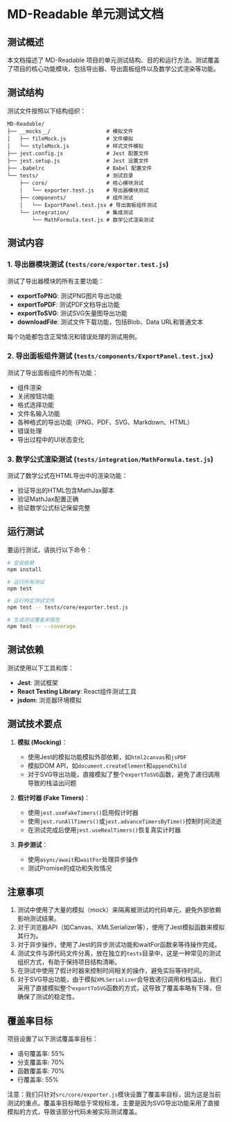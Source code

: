 # MD-Readable 单元测试文档

## 测试概述

本文档描述了 MD-Readable 项目的单元测试结构、目的和运行方法。测试覆盖了项目的核心功能模块，包括导出器、导出面板组件以及数学公式渲染等功能。

## 测试结构

测试文件按照以下结构组织：

```
MD-Readable/
├── __mocks__/                  # 模拟文件
│   ├── fileMock.js             # 文件模拟
│   └── styleMock.js            # 样式文件模拟
├── jest.config.js              # Jest 配置文件
├── jest.setup.js               # Jest 设置文件
├── .babelrc                    # Babel 配置文件
└── tests/                      # 测试目录
    ├── core/                   # 核心模块测试
    │   └── exporter.test.js    # 导出器模块测试
    ├── components/             # 组件测试
    │   └── ExportPanel.test.jsx # 导出面板组件测试
    └── integration/            # 集成测试
        └── MathFormula.test.js # 数学公式渲染测试
```

## 测试内容

### 1. 导出器模块测试 (`tests/core/exporter.test.js`)

测试了导出器模块的所有主要功能：

- **exportToPNG**: 测试PNG图片导出功能
- **exportToPDF**: 测试PDF文档导出功能
- **exportToSVG**: 测试SVG矢量图导出功能
- **downloadFile**: 测试文件下载功能，包括Blob、Data URL和普通文本

每个功能都包含正常情况和错误处理的测试用例。

### 2. 导出面板组件测试 (`tests/components/ExportPanel.test.jsx`)

测试了导出面板组件的所有功能：

- 组件渲染
- 关闭按钮功能
- 格式选择功能
- 文件名输入功能
- 各种格式的导出功能（PNG、PDF、SVG、Markdown、HTML）
- 错误处理
- 导出过程中的UI状态变化

### 3. 数学公式渲染测试 (`tests/integration/MathFormula.test.js`)

测试了数学公式在HTML导出中的渲染功能：

- 验证导出的HTML包含MathJax脚本
- 验证MathJax配置正确
- 验证数学公式标记保留完整

## 运行测试

要运行测试，请执行以下命令：

```bash
# 安装依赖
npm install

# 运行所有测试
npm test

# 运行特定测试文件
npm test -- tests/core/exporter.test.js

# 生成测试覆盖率报告
npm test -- --coverage
```

## 测试依赖

测试使用以下工具和库：

- **Jest**: 测试框架
- **React Testing Library**: React组件测试工具
- **jsdom**: 浏览器环境模拟

## 测试技术要点

1. **模拟 (Mocking)**：
   - 使用Jest的模拟功能模拟外部依赖，如`html2canvas`和`jsPDF`
   - 模拟DOM API，如`document.createElement`和`appendChild`
   - 对于SVG导出功能，直接模拟了整个`exportToSVG`函数，避免了递归调用导致的栈溢出问题

2. **假计时器 (Fake Timers)**：
   - 使用`jest.useFakeTimers()`启用假计时器
   - 使用`jest.runAllTimers()`或`jest.advanceTimersByTime()`控制时间流逝
   - 在测试完成后使用`jest.useRealTimers()`恢复真实计时器

3. **异步测试**：
   - 使用`async/await`和`waitFor`处理异步操作
   - 测试Promise的成功和失败情况

## 注意事项

1. 测试中使用了大量的模拟（mock）来隔离被测试的代码单元，避免外部依赖影响测试结果。
2. 对于浏览器API（如Canvas、XMLSerializer等），使用了Jest模拟函数来模拟其行为。
3. 对于异步操作，使用了Jest的异步测试功能和waitFor函数来等待操作完成。
4. 测试文件与源代码文件分离，放在独立的`tests`目录中，这是一种常见的测试组织方式，有助于保持项目结构清晰。
5. 在测试中使用了假计时器来控制时间相关的操作，避免实际等待时间。
6. 对于SVG导出功能，由于模拟`XMLSerializer`会导致递归调用和栈溢出，我们采用了直接模拟整个`exportToSVG`函数的方式，这导致了覆盖率略有下降，但确保了测试的稳定性。

## 覆盖率目标

项目设置了以下测试覆盖率目标：

- 语句覆盖率: 55%
- 分支覆盖率: 70%
- 函数覆盖率: 70%
- 行覆盖率: 55%

注意：我们只针对`src/core/exporter.js`模块设置了覆盖率目标，因为这是当前测试的重点。覆盖率目标略低于常规标准，主要是因为SVG导出功能采用了直接模拟的方式，导致该部分代码未被实际测试覆盖。 